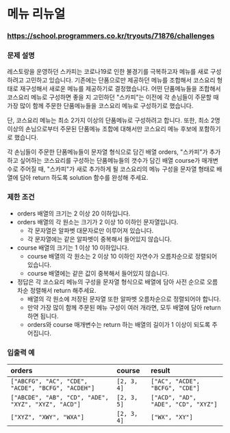 # 메뉴 리뉴얼

### https://school.programmers.co.kr/tryouts/71876/challenges

### 문제 설명

레스토랑을 운영하던 스카피는 코로나19로 인한 불경기를 극복하고자 메뉴를 새로 구성하려고 고민하고 있습니다.
기존에는 단품으로만 제공하던 메뉴를 조합해서 코스요리 형태로 재구성해서 새로운 메뉴를 제공하기로 결정했습니다.
어떤 단품메뉴들을 조합해서 코스요리 메뉴로 구성하면 좋을 지 고민하던 "스카피"는 이전에 각 손님들이 주문할 때 가장 많이 함께 주문한 단품메뉴들을 코스요리 메뉴로 구성하기로 했습니다.

단, 코스요리 메뉴는 최소 2가지 이상의 단품메뉴로 구성하려고 합니다. 또한, 최소 2명 이상의 손님으로부터 주문된 단품메뉴 조합에 대해서만 코스요리 메뉴 후보에 포함하기로 했습니다.

각 손님들이 주문한 단품메뉴들이 문자열 형식으로 담긴 배열 orders, "스카피"가 추가하고 싶어하는 코스요리를 구성하는 단품메뉴들의 갯수가 담긴 배열 course가 매개변수로 주어질 때, "스카피"가 새로 추가하게 될 코스요리의 메뉴 구성을 문자열 형태로 배열에 담아 return 하도록 solution 함수를 완성해 주세요.

### 제한 조건

-   orders 배열의 크기는 2 이상 20 이하입니다.
-   orders 배열의 각 원소는 크기가 2 이상 10 이하인 문자열입니다.
    -   각 문자열은 알파벳 대문자로만 이루어져 있습니다.
    -   각 문자열에는 같은 알파벳이 중복해서 들어있지 않습니다.
-   course 배열의 크기는 1 이상 10 이하입니다.
    -   course 배열의 각 원소는 2 이상 10 이하인 자연수가 오름차순으로 정렬되어 있습니다.
    -   course 배열에는 같은 값이 중복해서 들어있지 않습니다.
-   정답은 각 코스요리 메뉴의 구성을 문자열 형식으로 배열에 담아 사전 순으로 오름차순 정렬해서 return 해주세요.
    -   배열의 각 원소에 저장된 문자열 또한 알파벳 오름차순으로 정렬되어야 합니다.
    -   만약 가장 많이 함께 주문된 메뉴 구성이 여러 개라면, 모두 배열에 담아 return 하면 됩니다.
    -   orders와 course 매개변수는 return 하는 배열의 길이가 1 이상이 되도록 주어집니다.

### 입출력 예

| orders                                              | course      | result                              |
| :-------------------------------------------------- | :---------- | :---------------------------------- |
| `["ABCFG", "AC", "CDE", "ACDE", "BCFG", "ACDEH"]`   | `[2, 3, 4]` | `["AC", "ACDE", "BCFG", "CDE"]`     |
| `["ABCDE", "AB", "CD", "ADE", "XYZ", "XYZ", "ACD"]` | `[2, 3, 5]` | `["ACD", "AD", "ADE", "CD", "XYZ"]` |
| `["XYZ", "XWY", "WXA"]`                             | `[2, 3, 4]` | `["WX", "XY"]`                      |
